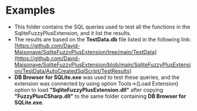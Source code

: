 # Examples
- This folder contains the SQL queries used to test all the functions in the SqliteFuzzyPlusExtension, and it list the results.
- The results are based on the **TestData.db** file listed in the following link:[https://github.com/David-Maisonave/SqliteFuzzyPlusExtension/tree/main/TestData](https://github.com/David-Maisonave/SqliteFuzzyPlusExtension/blob/main/SqliteFuzzyPlusExtension/TestData/AutoCreatedSqlScript/TestResults)
- **DB Browser for SQLite.exe** was used to test these queries, and the extension was connected by using option Tools->{Load Extension} option to load **"SqliteFuzzyPlusExtension.dll"** after copying **"FuzzyPlusCSharp.dll"** to the same folder containing **DB Browser for SQLite.exe**.



